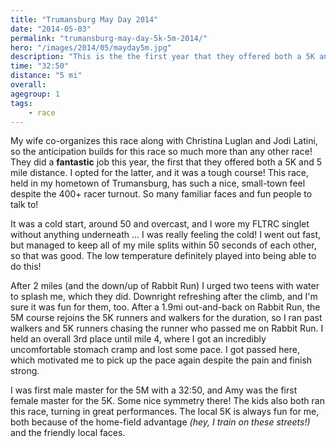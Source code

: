 ```yaml
---
title: "Trumansburg May Day 2014"
date: "2014-05-03"
permalink: "trumansburg-may-day-5k-5m-2014/"
hero: "/images/2014/05/mayday5m.jpg"
description: "This is the the first year that they offered both a 5K and 5 mile distance. I opted for the latter, and it was a tough course! This race, held in my hometown of Trumansburg, has such a nice, small-town feel despite the 400+ racer turnout."
time: "32:50"
distance: "5 mi"
overall: 
agegroup: 1
tags:
    - race
---
```


My wife co-organizes this race along with Christina Luglan and Jodi Latini, so the anticipation builds for this race so much more than any other race! They did a **fantastic** job this year, the first that they offered both a 5K and 5 mile distance. I opted for the latter, and it was a tough course! This race, held in my hometown of Trumansburg, has such a nice, small-town feel despite the 400+ racer turnout. So many familiar faces and fun people to talk to!

It was a cold start, around 50 and overcast, and I wore my FLTRC singlet without anything underneath ... I was really feeling the cold! I went out fast, but managed to keep all of my mile splits within 50 seconds of each other, so that was good. The low temperature definitely played into being able to do this!

After 2 miles (and the down/up of Rabbit Run) I urged two teens with water to splash me, which they did. Downright refreshing after the climb, and I'm sure it was fun for them, too. After a 1.9mi out-and-back on Rabbit Run, the 5M course rejoins the 5K runners and walkers for the duration, so I ran past walkers and 5K runners chasing the runner who passed me on Rabbit Run. I held an overall 3rd place until mile 4, where I got an incredibly uncomfortable stomach cramp and lost some pace. I got passed here, which motivated me to pick up the pace again despite the pain and finish strong.

I was first male master for the 5M with a 32:50, and Amy was the first female master for the 5K. Some nice symmetry there! The kids also both ran this race, turning in great performances. The local 5K is always fun for me, both because of the home-field advantage _(hey, I train on these streets!)_ and the friendly local faces.